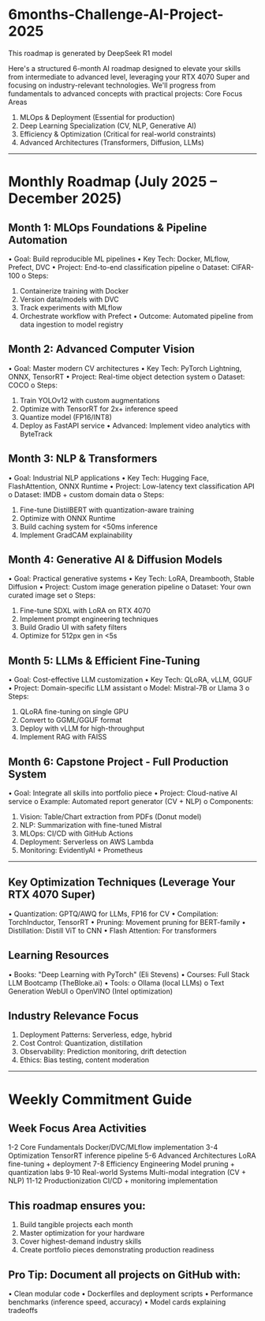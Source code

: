 # 6months-Challenge-AI-Project-2025

This roadmap is generated by DeepSeek R1 model

Here's a structured 6-month AI roadmap designed to elevate your skills from intermediate to advanced level, leveraging your RTX 4070 Super and focusing on industry-relevant technologies. We'll progress from fundamentals to advanced concepts with practical projects:
Core Focus Areas
1.	MLOps & Deployment (Essential for production)
2.	Deep Learning Specialization (CV, NLP, Generative AI)
3.	Efficiency & Optimization (Critical for real-world constraints)
4.	Advanced Architectures (Transformers, Diffusion, LLMs)
________________________________________
# Monthly Roadmap (July 2025 – December 2025)

## Month 1: MLOps Foundations & Pipeline Automation
•	Goal: Build reproducible ML pipelines
•	Key Tech: Docker, MLflow, Prefect, DVC
•	Project: End-to-end classification pipeline
o	Dataset: CIFAR-100
o	Steps:
1.	Containerize training with Docker
2.	Version data/models with DVC
3.	Track experiments with MLflow
4.	Orchestrate workflow with Prefect
•	Outcome: Automated pipeline from data ingestion to model registry

## Month 2: Advanced Computer Vision
•	Goal: Master modern CV architectures
•	Key Tech: PyTorch Lightning, ONNX, TensorRT
•	Project: Real-time object detection system
o	Dataset: COCO
o	Steps:
1.	Train YOLOv12 with custom augmentations
2.	Optimize with TensorRT for 2x+ inference speed
3.	Quantize model (FP16/INT8)
4.	Deploy as FastAPI service
•	Advanced: Implement video analytics with ByteTrack

## Month 3: NLP & Transformers
•	Goal: Industrial NLP applications
•	Key Tech: Hugging Face, FlashAttention, ONNX Runtime
•	Project: Low-latency text classification API
o	Dataset: IMDB + custom domain data
o	Steps:
1.	Fine-tune DistilBERT with quantization-aware training
2.	Optimize with ONNX Runtime
3.	Build caching system for <50ms inference
4.	Implement GradCAM explainability
   
## Month 4: Generative AI & Diffusion Models
•	Goal: Practical generative systems
•	Key Tech: LoRA, Dreambooth, Stable Diffusion
•	Project: Custom image generation pipeline
o	Dataset: Your own curated image set
o	Steps:
1.	Fine-tune SDXL with LoRA on RTX 4070
2.	Implement prompt engineering techniques
3.	Build Gradio UI with safety filters
4.	Optimize for 512px gen in <5s
   
## Month 5: LLMs & Efficient Fine-Tuning
•	Goal: Cost-effective LLM customization
•	Key Tech: QLoRA, vLLM, GGUF
•	Project: Domain-specific LLM assistant
o	Model: Mistral-7B or Llama 3
o	Steps:
1.	QLoRA fine-tuning on single GPU
2.	Convert to GGML/GGUF format
3.	Deploy with vLLM for high-throughput
4.	Implement RAG with FAISS
   
## Month 6: Capstone Project - Full Production System
•	Goal: Integrate all skills into portfolio piece
•	Project: Cloud-native AI service
o	Example: Automated report generator (CV + NLP)
o	Components:
1.	Vision: Table/Chart extraction from PDFs (Donut model)
2.	NLP: Summarization with fine-tuned Mistral
3.	MLOps: CI/CD with GitHub Actions
4.	Deployment: Serverless on AWS Lambda
5.	Monitoring: EvidentlyAI + Prometheus
________________________________________

## Key Optimization Techniques (Leverage Your RTX 4070 Super)
•	Quantization: GPTQ/AWQ for LLMs, FP16 for CV
•	Compilation: TorchInductor, TensorRT
•	Pruning: Movement pruning for BERT-family
•	Distillation: Distill ViT to CNN
•	Flash Attention: For transformers

## Learning Resources
•	Books: "Deep Learning with PyTorch" (Eli Stevens)
•	Courses: Full Stack LLM Bootcamp (TheBloke.ai)
•	Tools:
o	Ollama (local LLMs)
o	Text Generation WebUI
o	OpenVINO (Intel optimization)

## Industry Relevance Focus
1.	Deployment Patterns: Serverless, edge, hybrid
2.	Cost Control: Quantization, distillation
3.	Observability: Prediction monitoring, drift detection
4.	Ethics: Bias testing, content moderation
________________________________________

# Weekly Commitment Guide
## Week	Focus Area	Activities
1-2	Core Fundamentals	Docker/DVC/MLflow implementation
3-4	Optimization	TensorRT inference pipeline
5-6	Advanced Architectures	LoRA fine-tuning + deployment
7-8	Efficiency Engineering	Model pruning + quantization labs
9-10	Real-world Systems	Multi-modal integration (CV + NLP)
11-12	Productionization	CI/CD + monitoring implementation

## This roadmap ensures you:
1.	Build tangible projects each month
2.	Master optimization for your hardware
3.	Cover highest-demand industry skills
4.	Create portfolio pieces demonstrating production readiness
   
## Pro Tip: Document all projects on GitHub with:
•	Clean modular code
•	Dockerfiles and deployment scripts
•	Performance benchmarks (inference speed, accuracy)
•	Model cards explaining tradeoffs
